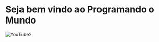 # Seja bem vindo ao Programando o Mundo

![YouTube2](https://user-images.githubusercontent.com/9157977/178392199-099e4612-5707-4df0-8183-186bff69587b.jpg)

